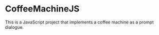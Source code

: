 # CoffeeMachineJS
This is a JavaScript project that implements a coffee machine as a prompt dialogue.
